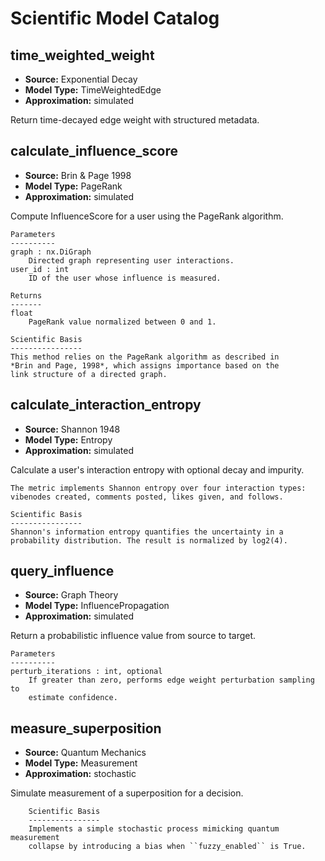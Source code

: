# Scientific Model Catalog

## time_weighted_weight
* **Source:** Exponential Decay
* **Model Type:** TimeWeightedEdge
* **Approximation:** simulated

Return time-decayed edge weight with structured metadata.

## calculate_influence_score
* **Source:** Brin & Page 1998
* **Model Type:** PageRank
* **Approximation:** simulated

Compute InfluenceScore for a user using the PageRank algorithm.

    Parameters
    ----------
    graph : nx.DiGraph
        Directed graph representing user interactions.
    user_id : int
        ID of the user whose influence is measured.

    Returns
    -------
    float
        PageRank value normalized between 0 and 1.

    Scientific Basis
    ----------------
    This method relies on the PageRank algorithm as described in
    *Brin and Page, 1998*, which assigns importance based on the
    link structure of a directed graph.

## calculate_interaction_entropy
* **Source:** Shannon 1948
* **Model Type:** Entropy
* **Approximation:** simulated

Calculate a user's interaction entropy with optional decay and impurity.

    The metric implements Shannon entropy over four interaction types:
    vibenodes created, comments posted, likes given, and follows.

    Scientific Basis
    ----------------
    Shannon's information entropy quantifies the uncertainty in a
    probability distribution. The result is normalized by log2(4).

## query_influence
* **Source:** Graph Theory
* **Model Type:** InfluencePropagation
* **Approximation:** simulated

Return a probabilistic influence value from source to target.

    Parameters
    ----------
    perturb_iterations : int, optional
        If greater than zero, performs edge weight perturbation sampling to
        estimate confidence.

## measure_superposition
* **Source:** Quantum Mechanics
* **Model Type:** Measurement
* **Approximation:** stochastic

Simulate measurement of a superposition for a decision.

        Scientific Basis
        ----------------
        Implements a simple stochastic process mimicking quantum measurement
        collapse by introducing a bias when ``fuzzy_enabled`` is True.
